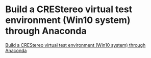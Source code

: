 # Build a CREStereo virtual test environment (Win10 system) through Anaconda
[Build a CREStereo virtual test environment (Win10 system) through Anaconda](https://aiwithcloud.com/2022/09/15/build_a_crestereo_virtual_test_environment_win10_system_through_anaconda/)